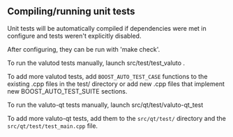 Compiling/running unit tests
------------------------------------

Unit tests will be automatically compiled if dependencies were met in configure
and tests weren't explicitly disabled.

After configuring, they can be run with 'make check'.

To run the valutod tests manually, launch src/test/test_valuto .

To add more valutod tests, add `BOOST_AUTO_TEST_CASE` functions to the existing
.cpp files in the test/ directory or add new .cpp files that
implement new BOOST_AUTO_TEST_SUITE sections.

To run the valuto-qt tests manually, launch src/qt/test/valuto-qt_test

To add more valuto-qt tests, add them to the `src/qt/test/` directory and
the `src/qt/test/test_main.cpp` file.
